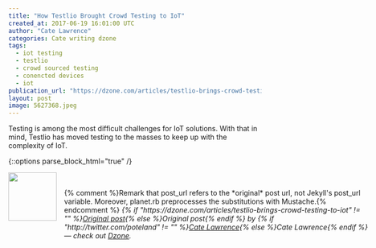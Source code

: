 ```yaml
---
title: "How Testlio Brought Crowd Testing to IoT"
created_at: 2017-06-19 16:01:00 UTC
author: "Cate Lawrence"
categories: Cate writing dzone
tags: 
  - iot testing
  - testlio
  - crowd sourced testing
  - conencted devices
  - iot
publication_url: "https://dzone.com/articles/testlio-brings-crowd-testing-to-iot"
layout: post
image: 5627368.jpeg
---
```

Testing is among the most difficult challenges for IoT solutions. With that in mind, Testlio has moved testing to the masses to keep up with the complexity of IoT.


{::options parse_block_html="true" /}
<div class="author">
   <img src="http://www.rss-specifications.com/rss-spec-rss.gif" style="width: 96px; height: 96;">
   <span style="position: absolute; padding: 32px 15px;">{% comment %}Remark that post_url refers to the *original* post url, not Jekyll's post_url variable. Moreover, planet.rb preprocesses the substitutions with Mustache.{% endcomment %}
      <i>{% if "https://dzone.com/articles/testlio-brings-crowd-testing-to-iot" != "" %}<a href="https://dzone.com/articles/testlio-brings-crowd-testing-to-iot">Original post</a>{% else %}Original post{% endif %} by {% if "http://twitter.com/poteland" != "" %}<a href="http://twitter.com/poteland">Cate Lawrence</a>{% else %}Cate Lawrence{% endif %} &mdash; check out <a href="https://dzone.com">Dzone</a>.</i>
  </span>
</div>
